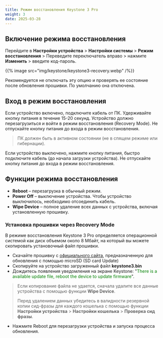 ```yaml
---
title: Режим восстановления Keystone 3 Pro
weight: 3
date: 2025-03-28
---
```


## Включение режима восстановления

Перейдите в **Настройки устройства** > **Настройки системы** > **Режим восстановления** > Переведите переключатель вправо > нажмите **Изменить** > введите код-пароль.

{{% image src="img/keystone/keystone3-recovery.webp" /%}}

Рекомендуется не отключать эту опцию и проверять ее состояние после обновления прошивки. По умолчанию она отключена.

## Вход в режим восстановления

Если устройство включено, подключите кабель от ПК. Удерживайте кнопку питания в течение 15-20 секунд. Устройство должно перезагрузиться и войти в режим восстановления (Recovery Mode). Не отпускайте кнопку питания до входа в режим восстановления.

> ПК должен быть в активном состоянии (не в спящем режиме или гибернации).

Если устройство выключено, нажмите кнопку питания, быстро подключите кабель (до начала загрузки устройства). Не отпускайте кнопку питания до входа в режим восстановления.

## Функции режима восстановления

- **Reboot** – перезагрузка в обычный режим.
- **Power Off** – выключение устройства. Чтобы устройство выключилось, необходимо отсоединить кабель.
- **Wipe Device** – полное удаление всех данных с устройства, включая установленную прошивку.

### Установка прошивки через Recovery Mode

В режиме восстановления Keystone 3 Pro определяется операционной системой как диск объемом около 8 Мбайт, на который вы можете скопировать установочный файл прошивки.

- Скачайте прошивку с [официального сайта](https://keyst.one/firmware), предназначенную для обновления с помощью microSD (SD card Update)
- Скопируйте на устройство загруженный файл **keystone3.bin**
- Дождитесь появления уведомления на экране Keystone: "<font color="green">There is a available update file, reboot the device to update firmware</font>".

> Если копирование файла не удается, сначала удалите все данные устройства с помощью функции **Wipe Device**.
> 
> Перед удалением данных убедитесь в валидности резервной копии сид-фразы для каждого кошелька с помощью функции **Настройки устройства** > **Настройки кошелька** > **Проверка сид фразы**.

- Нажмите Reboot для перезагрузки устройства и запуска процесса обновления.
